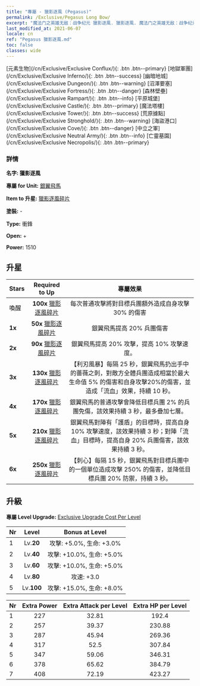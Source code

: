 ```yaml
---
title: "專屬 - 獵影逐風 (Pegasus)"
permalink: /Exclusive/Pegasus Long Bow/
excerpt: "魔法门之英雄无敌：战争纪元 獵影逐風. 獵影逐風. 魔法门之英雄无敌：战争纪元 專屬 獵影逐風. 銀翼飛馬 專屬."
last_modified_at: 2021-06-07
locale: cn
ref: "Pegasus 獵影逐風.md"
toc: false
classes: wide
---
```

 [元素生物](/cn/Exclusive/Exclusive Conflux/){: .btn .btn--primary} [地獄軍團](/cn/Exclusive/Exclusive Inferno/){: .btn .btn--success} [幽暗地城](/cn/Exclusive/Exclusive Dungeon/){: .btn .btn--warning} [沼澤要塞](/cn/Exclusive/Exclusive Fortress/){: .btn .btn--danger} [森林壁壘](/cn/Exclusive/Exclusive Rampart/){: .btn .btn--info} [平原城堡](/cn/Exclusive/Exclusive Castle/){: .btn .btn--primary} [魔法塔樓](/cn/Exclusive/Exclusive Tower/){: .btn .btn--success} [荒原據點](/cn/Exclusive/Exclusive Stronghold/){: .btn .btn--warning} [海盜港口](/cn/Exclusive/Exclusive Cove/){: .btn .btn--danger} [中立之軍](/cn/Exclusive/Exclusive Neutral Army/){: .btn .btn--info} [亡靈墓園](/cn/Exclusive/Exclusive Necropolis/){: .btn .btn--primary} 

### 詳情
 **名字: 獵影逐風** 

 **專屬 for Unit:** [銀翼飛馬](/cn/units/Pegasus/) 

 **Item to 升星:** [獵影逐風碎片](/cn/Items/con_914/)

 **塗裝:** -

 **Type:** 衝鋒

 **Open:** +

 **Power:** 1510

## 升星

  |     Stars    |  Required to Up | 專屬效果 |
  |:-------------|:---------------:|:---------------:|
  |  喚醒  | **100x** [獵影逐風碎片](/cn/Items/con_914/) | 每次普通攻擊將對目標兵團額外造成自身攻擊 30% 的傷害 |
  | **1x** <i class="fas fa-star"/> | **50x** [獵影逐風碎片](/cn/Items/con_914/) | 銀翼飛馬提高 20% 兵團傷害 |
  | **2x** <i class="fas fa-star"/> | **90x** [獵影逐風碎片](/cn/Items/con_914/) | 銀翼飛馬提高 20% 攻擊，提高 10% 攻擊速度。 |
  | **3x** <i class="fas fa-star"/> | **130x** [獵影逐風碎片](/cn/Items/con_914/) | 【利刃風暴】每隔 25 秒，銀翼飛馬扔出手中的薔薇之刺，對敵方全體兵團造成相當於最大生命值 5% 的傷害和自身攻擊20%的傷害，並造成「流血」效果，持續 10 秒。 |
  | **4x** <i class="fas fa-star"/> | **170x** [獵影逐風碎片](/cn/Items/con_914/) | 銀翼飛馬的普通攻擊會降低目標兵團 2% 的兵團免傷，該效果持續 3 秒，最多疊加七層。 |
  | **5x** <i class="fas fa-star"/> | **210x** [獵影逐風碎片](/cn/Items/con_914/) | 銀翼飛馬對陣有「護盾」的目標時，提高自身 10% 攻擊速度，該效果持續 3 秒；對陣「流血」目標時，提高自身 20% 兵團傷害，該效果持續 3 秒。 |
  | **6x** <i class="fas fa-star"/> | **250x** [獵影逐風碎片](/cn/Items/con_914/) | 【刺心】每隔 15 秒，銀翼飛馬對目標兵團中的一個單位造成攻擊 250% 的傷害，並降低目標兵團 20% 防禦，持續 3 秒。 |


## 升級
 **專屬 Level Upgrade:** [Exclusive Upgrade Cost Per Level](/Exclusive/ExclusiveUpgradeCostPerLevel/)

  |  Nr  |   Level  | Bonus at Level |
  |:-----|:--------:|:--------------:|
  | 1 | Lv.**20** | 攻擊: +5.0%, 生命: +3.0% |
  | 2 | Lv.**40** | 攻擊: +10.0%, 生命: +5.0% |
  | 3 | Lv.**60** | 攻擊: +10.0%, 生命: +5.0% |
  | 4 | Lv.**80** | 攻速: +3.0 |
  | 5 | Lv.**100** | 攻擊: +15.0%, 生命: +8.0% |


  |  Nr  |  Extra Power | Extra Attack per Level | Extra HP per Level |
  |:-----|:--------:|:--------:|:--------:|
  | 1 | 227 | 32.81 | 192.4 |
  | 2 | 257 | 39.37 | 230.88 |
  | 3 | 287 | 45.94 | 269.36 |
  | 4 | 317 | 52.5 | 307.84 |
  | 5 | 347 | 59.06 | 346.31 |
  | 6 | 378 | 65.62 | 384.79 |
  | 7 | 408 | 72.19 | 423.27 |


